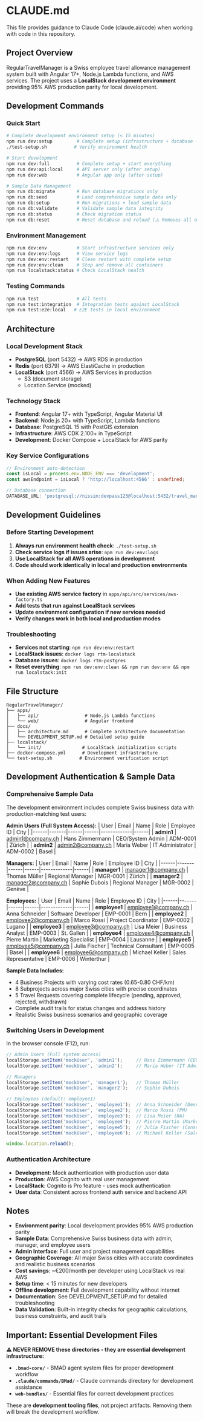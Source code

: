 # CLAUDE.md

This file provides guidance to Claude Code (claude.ai/code) when working with code in this repository.

## Project Overview

RegularTravelManager is a Swiss employee travel allowance management system built with Angular 17+, Node.js Lambda functions, and AWS services. The project uses a **LocalStack development environment** providing 95% AWS production parity for local development.

## Development Commands

### Quick Start
```bash
# Complete development environment setup (< 15 minutes)
npm run dev:setup         # Complete setup (infrastructure + database + sample data)
./test-setup.sh          # Verify environment health

# Start development
npm run dev:full          # Complete setup + start everything
npm run dev:api:local     # API server only (after setup)
npm run dev:web           # Angular app only (after setup)

# Sample Data Management
npm run db:migrate        # Run database migrations only
npm run db:seed           # Load comprehensive sample data only
npm run db:setup          # Run migrations + load sample data
npm run db:validate       # Validate sample data integrity
npm run db:status         # Check migration status
npm run db:reset          # Reset database and reload (⚠️ Removes all data)
```

### Environment Management
```bash
npm run dev:env           # Start infrastructure services only
npm run dev:env:logs      # View service logs
npm run dev:env:restart   # Clean restart with complete setup
npm run dev:env:clean     # Stop and remove all containers
npm run localstack:status # Check LocalStack health
```

### Testing Commands
```bash
npm run test              # All tests
npm run test:integration  # Integration tests against LocalStack
npm run test:e2e:local   # E2E tests in local environment
```

## Architecture

### Local Development Stack
- **PostgreSQL** (port 5432) → AWS RDS in production
- **Redis** (port 6379) → AWS ElastiCache in production
- **LocalStack** (port 4566) → AWS Services in production
  - S3 (document storage)
  - Location Service (mocked)

### Technology Stack
- **Frontend**: Angular 17+ with TypeScript, Angular Material UI
- **Backend**: Node.js 20+ with TypeScript, Lambda functions
- **Database**: PostgreSQL 15 with PostGIS extension
- **Infrastructure**: AWS CDK 2.100+ in TypeScript
- **Development**: Docker Compose + LocalStack for AWS parity

### Key Service Configurations
```typescript
// Environment auto-detection
const isLocal = process.env.NODE_ENV === 'development';
const awsEndpoint = isLocal ? 'http://localhost:4566' : undefined;

// Database connection
DATABASE_URL: 'postgresql://nissim:devpass123@localhost:5432/travel_manager_dev'
```

## Development Guidelines

### Before Starting Development
1. **Always run environment health check**: `./test-setup.sh`
2. **Check service logs if issues arise**: `npm run dev:env:logs`
3. **Use LocalStack for all AWS operations in development**
4. **Code should work identically in local and production environments**

### When Adding New Features
- **Use existing AWS service factory** in `apps/api/src/services/aws-factory.ts`
- **Add tests that run against LocalStack services**
- **Update environment configuration if new services needed**
- **Verify changes work in both local and production modes**

### Troubleshooting
- **Services not starting**: `npm run dev:env:restart`
- **LocalStack issues**: `docker logs rtm-localstack`
- **Database issues**: `docker logs rtm-postgres`
- **Reset everything**: `npm run dev:env:clean && npm run dev:env && npm run localstack:init`

## File Structure

```
RegularTravelManager/
├── apps/
│   ├── api/                 # Node.js Lambda functions
│   └── web/                 # Angular frontend
├── docs/
│   ├── architecture.md      # Complete architecture documentation
│   └── DEVELOPMENT_SETUP.md # Detailed setup guide
├── localstack/
│   └── init/               # LocalStack initialization scripts
├── docker-compose.yml      # Development infrastructure
└── test-setup.sh          # Environment verification script
```

## Development Authentication & Sample Data

### Comprehensive Sample Data
The development environment includes complete Swiss business data with production-matching test users:

**Admin Users (Full System Access):**
| User | Email | Name | Role | Employee ID | City |
|------|-------|------|------|-------------|------|
| **admin1** | admin1@company.ch | Hans Zimmermann | CEO/System Admin | ADM-0001 | Zürich |
| **admin2** | admin2@company.ch | Maria Weber | IT Administrator | ADM-0002 | Basel |

**Managers:**
| User | Email | Name | Role | Employee ID | City |
|------|-------|------|------|-------------|------|
| **manager1** | manager1@company.ch | Thomas Müller | Regional Manager | MGR-0001 | Zürich |
| **manager2** | manager2@company.ch | Sophie Dubois | Regional Manager | MGR-0002 | Genève |

**Employees:**
| User | Email | Name | Role | Employee ID | City |
|------|-------|------|------|-------------|------|
| **employee1** | employee1@company.ch | Anna Schneider | Software Developer | EMP-0001 | Bern |
| **employee2** | employee2@company.ch | Marco Rossi | Project Coordinator | EMP-0002 | Lugano |
| **employee3** | employee3@company.ch | Lisa Meier | Business Analyst | EMP-0003 | St. Gallen |
| **employee4** | employee4@company.ch | Pierre Martin | Marketing Specialist | EMP-0004 | Lausanne |
| **employee5** | employee5@company.ch | Julia Fischer | Technical Consultant | EMP-0005 | Basel |
| **employee6** | employee6@company.ch | Michael Keller | Sales Representative | EMP-0006 | Winterthur |

**Sample Data Includes:**
- 4 Business Projects with varying cost rates (0.65-0.80 CHF/km)
- 8 Subprojects across major Swiss cities with precise coordinates
- 5 Travel Requests covering complete lifecycle (pending, approved, rejected, withdrawn)
- Complete audit trails for status changes and address history
- Realistic Swiss business scenarios and geographic coverage

### Switching Users in Development
In the browser console (F12), run:
```javascript
// Admin Users (Full system access)
localStorage.setItem('mockUser', 'admin1');     // Hans Zimmermann (CEO)
localStorage.setItem('mockUser', 'admin2');     // Maria Weber (IT Admin)

// Managers  
localStorage.setItem('mockUser', 'manager1');   // Thomas Müller
localStorage.setItem('mockUser', 'manager2');   // Sophie Dubois

// Employees (default: employee1)
localStorage.setItem('mockUser', 'employee1');  // Anna Schneider (Developer)
localStorage.setItem('mockUser', 'employee2');  // Marco Rossi (PM)
localStorage.setItem('mockUser', 'employee3');  // Lisa Meier (BA)
localStorage.setItem('mockUser', 'employee4');  // Pierre Martin (Marketing)
localStorage.setItem('mockUser', 'employee5');  // Julia Fischer (Consultant)
localStorage.setItem('mockUser', 'employee6');  // Michael Keller (Sales)

window.location.reload();
```

### Authentication Architecture
- **Development**: Mock authentication with production user data
- **Production**: AWS Cognito with real user management
- **LocalStack**: Cognito is Pro feature - uses mock authentication
- **User data**: Consistent across frontend auth service and backend API

## Notes

- **Environment parity**: Local development provides 95% AWS production parity
- **Sample Data**: Comprehensive Swiss business data with admin, manager, and employee users
- **Admin Interface**: Full user and project management capabilities
- **Geographic Coverage**: All major Swiss cities with accurate coordinates and realistic business scenarios
- **Cost savings**: ~€200/month per developer using LocalStack vs real AWS
- **Setup time**: < 15 minutes for new developers
- **Offline development**: Full development capability without internet
- **Documentation**: See DEVELOPMENT_SETUP.md for detailed troubleshooting
- **Data Validation**: Built-in integrity checks for geographic calculations, business constraints, and audit trails

## Important: Essential Development Files

**⚠️ NEVER REMOVE these directories - they are essential development infrastructure:**

- **`.bmad-core/`** - BMAD agent system files for proper development workflow
- **`.claude/commands/BMad/`** - Claude commands directory for development assistance
- **`web-bundles/`** - Essential files for correct development practices

These are **development tooling files**, not project artifacts. Removing them will break the development workflow.